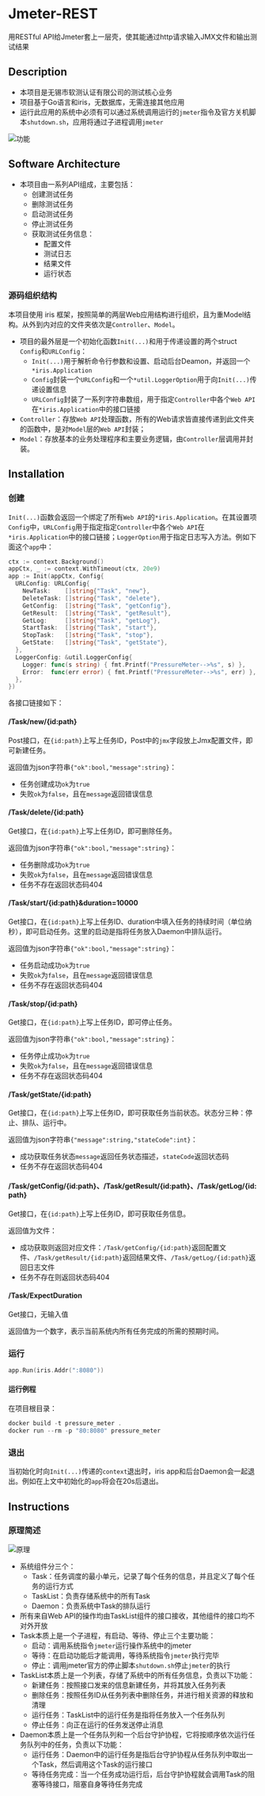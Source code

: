 # Jmeter-REST

用RESTful API给Jmeter套上一层壳，使其能通过http请求输入JMX文件和输出测试结果

## Description

* 本项目是无锡市软测认证有限公司的测试核心业务
* 项目基于Go语言和iris，无数据库，无需连接其他应用
* 运行此应用的系统中必须有可以通过系统调用运行的`jmeter`指令及官方关机脚本`shutdown.sh`，应用将通过子进程调用`jmeter`

![功能](_/功能.svg)

## Software Architecture

* 本项目由一系列API组成，主要包括：
  * 创建测试任务
  * 删除测试任务
  * 启动测试任务
  * 停止测试任务
  * 获取测试任务信息：
    * 配置文件
    * 测试日志
    * 结果文件
    * 运行状态

### 源码组织结构

本项目使用 iris 框架，按照简单的两层Web应用结构进行组织，且为重Model结构。从外到内对应的文件夹依次是`Controller`、`Model`。

* 项目的最外层是一个初始化函数`Init(...)`和用于传递设置的两个struct `Config`和`URLConfig`：
  * `Init(...)`用于解析命令行参数和设置、启动后台Deamon，并返回一个`*iris.Application`
  * `Config`封装一个`URLConfig`和一个`*util.LoggerOption`用于向`Init(...)`传递设置信息
  * `URLConfig`封装了一系列字符串数组，用于指定`Controller`中各个`Web API`在`*iris.Application`中的接口链接
* `Controller`：存放`Web API`处理函数，所有的Web请求皆直接传递到此文件夹的函数中，是对`Model`层的`Web API`封装；
* `Model`：存放基本的业务处理程序和主要业务逻辑，由`Controller`层调用并封装。

## Installation

### 创建

`Init(...)`函数会返回一个绑定了所有`Web API`的`*iris.Application`。在其设置项`Config`中，`URLConfig`用于指定指定`Controller`中各个`Web API`在`*iris.Application`中的接口链接；`LoggerOption`用于指定日志写入方法。例如下面这个`app`中：

```go
ctx := context.Background()
appCtx, _ := context.WithTimeout(ctx, 20e9)
app := Init(appCtx, Config{
  URLConfig: URLConfig{
    NewTask:    []string{"Task", "new"},
    DeleteTask: []string{"Task", "delete"},
    GetConfig:  []string{"Task", "getConfig"},
    GetResult:  []string{"Task", "getResult"},
    GetLog:     []string{"Task", "getLog"},
    StartTask:  []string{"Task", "start"},
    StopTask:   []string{"Task", "stop"},
    GetState:   []string{"Task", "getState"},
  },
  LoggerConfig: &util.LoggerConfig{
    Logger: func(s string) { fmt.Printf("PressureMeter-->%s", s) },
    Error:  func(err error) { fmt.Printf("PressureMeter-->%s", err) },
  },
})
```

各接口链接如下：

#### /Task/new/{id:path}

Post接口，在`{id:path}`上写上任务ID，Post中的`jmx`字段放上Jmx配置文件，即可新建任务。

返回值为json字符串`{"ok":bool,"message":string}`：

* 任务创建成功`ok`为`true`
* 失败`ok`为`false`，且在`message`返回错误信息

#### /Task/delete/{id:path}

Get接口，在`{id:path}`上写上任务ID，即可删除任务。

返回值为json字符串`{"ok":bool,"message":string}`：

* 任务删除成功`ok`为`true`
* 失败`ok`为`false`，且在`message`返回错误信息
* 任务不存在返回状态码404

#### /Task/start/{id:path}&duration=10000

Get接口，在`{id:path}`上写上任务ID、duration中填入任务的持续时间（单位纳秒），即可启动任务。这里的启动是指将任务放入Daemon中排队运行。

返回值为json字符串`{"ok":bool,"message":string}`：

* 任务启动成功`ok`为`true`
* 失败`ok`为`false`，且在`message`返回错误信息
* 任务不存在返回状态码404

#### /Task/stop/{id:path}

Get接口，在`{id:path}`上写上任务ID，即可停止任务。

返回值为json字符串`{"ok":bool,"message":string}`：

* 任务停止成功`ok`为`true`
* 失败`ok`为`false`，且在`message`返回错误信息
* 任务不存在返回状态码404

#### /Task/getState/{id:path}

Get接口，在`{id:path}`上写上任务ID，即可获取任务当前状态。状态分三种：停止、排队、运行中。

返回值为json字符串`{"message":string,"stateCode":int}`：

* 成功获取任务状态`message`返回任务状态描述，`stateCode`返回状态码
* 任务不存在返回状态码404

#### /Task/getConfig/{id:path}、/Task/getResult/{id:path}、/Task/getLog/{id:path}

Get接口，在`{id:path}`上写上任务ID，即可获取任务信息。

返回值为文件：

* 成功获取则返回对应文件：`/Task/getConfig/{id:path}`返回配置文件、`/Task/getResult/{id:path}`返回结果文件、`/Task/getLog/{id:path}`返回日志文件
* 任务不存在则返回状态码404

#### /Task/ExpectDuration

Get接口，无输入值

返回值为一个数字，表示当前系统内所有任务完成的所需的预期时间。

### 运行

```go
app.Run(iris.Addr(":8080"))
```

#### 运行例程

在项目根目录：

```go
docker build -t pressure_meter .
docker run --rm -p "80:8080" pressure_meter
```

### 退出

当初始化时向`Init(...)`传递的`context`退出时，iris app和后台Daemon会一起退出。例如在上文中初始化的`app`将会在20s后退出。

## Instructions

### 原理简述

![原理](_/原理.svg)

* 系统组件分三个：
  * Task：任务调度的最小单元，记录了每个任务的信息，并且定义了每个任务的运行方式
  * TaskList：负责存储系统中的所有Task
  * Daemon：负责系统中Task的排队运行
* 所有来自Web API的操作均由TaskList组件的接口接收，其他组件的接口均不对外开放
* Task本质上是一个子进程，有启动、等待、停止三个主要功能：
  * 启动：调用系统指令`jmeter`运行操作系统中的jmeter
  * 等待：在启动功能后才能调用，等待系统指令`jmeter`执行完毕
  * 停止：调用jmeter官方的停止脚本`shutdown.sh`停止`jmeter`的执行
* TaskList本质上是一个列表，存储了系统中的所有任务信息，负责以下功能：
  * 新建任务：按照接口发来的信息新建任务，并将其放入任务列表
  * 删除任务：按照任务ID从任务列表中删除任务，并进行相关资源的释放和清理
  * 运行任务：TaskList中的运行任务是指将任务放入一个任务队列
  * 停止任务：向正在运行的任务发送停止消息
* Daemon本质上是一个任务队列和一个后台守护协程，它将按顺序依次运行任务队列中的任务，负责以下功能：
  * 运行任务：Daemon中的运行任务是指后台守护协程从任务队列中取出一个Task，然后调用这个Task的运行接口
  * 等待任务完成：当一个任务成功运行后，后台守护协程就会调用Task的阻塞等待接口，阻塞自身等待任务完成
